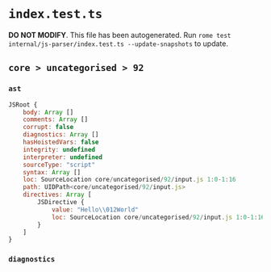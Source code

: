 # `index.test.ts`

**DO NOT MODIFY**. This file has been autogenerated. Run `rome test internal/js-parser/index.test.ts --update-snapshots` to update.

## `core > uncategorised > 92`

### `ast`

```javascript
JSRoot {
	body: Array []
	comments: Array []
	corrupt: false
	diagnostics: Array []
	hasHoistedVars: false
	integrity: undefined
	interpreter: undefined
	sourceType: "script"
	syntax: Array []
	loc: SourceLocation core/uncategorised/92/input.js 1:0-1:16
	path: UIDPath<core/uncategorised/92/input.js>
	directives: Array [
		JSDirective {
			value: "Hello\\012World"
			loc: SourceLocation core/uncategorised/92/input.js 1:0-1:16
		}
	]
}
```

### `diagnostics`

```

```
